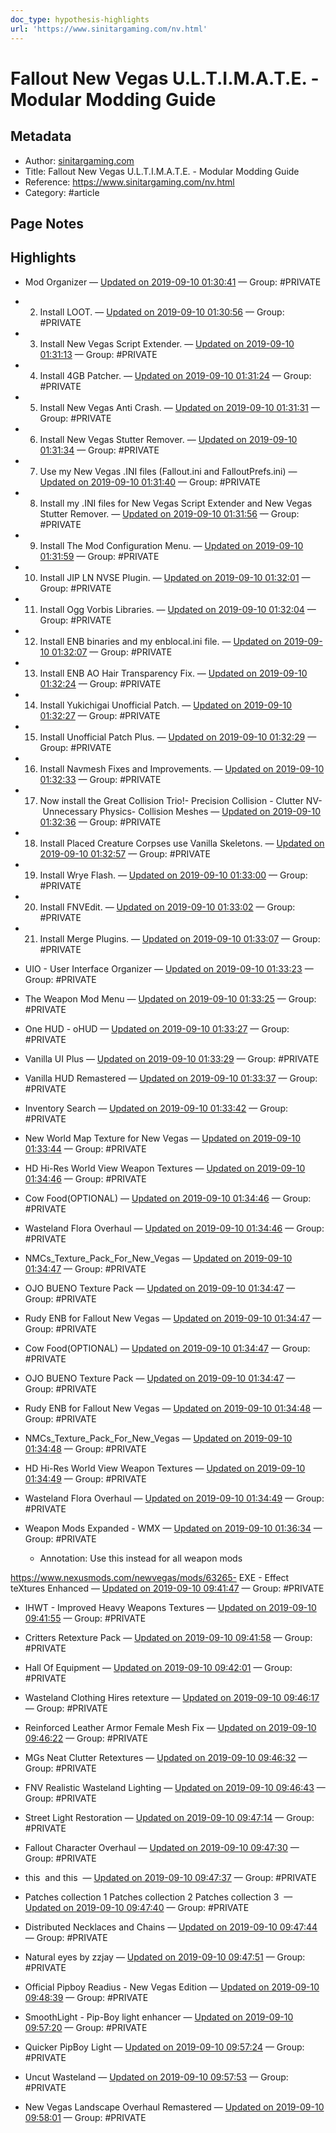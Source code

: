 ```yaml
---
doc_type: hypothesis-highlights
url: 'https://www.sinitargaming.com/nv.html'
---
```

# Fallout New Vegas U.L.T.I.M.A.T.E. - Modular Modding Guide

## Metadata
- Author: [sinitargaming.com]()
- Title: Fallout New Vegas U.L.T.I.M.A.T.E. - Modular Modding Guide
- Reference: https://www.sinitargaming.com/nv.html
- Category: #article

## Page Notes


## Highlights
- Mod Organizer﻿ — [Updated on 2019-09-10 01:30:41](https://hyp.is/gsk2PtOUEemNwZtLeD5QIQ/www.sinitargaming.com/nv.html)  — Group: #PRIVATE

- 2) Install LOOT. — [Updated on 2019-09-10 01:30:56](https://hyp.is/i6mtatOUEemc85tBhLraEw/www.sinitargaming.com/nv.html)  — Group: #PRIVATE

- 3) Install New Vegas Script Extender. — [Updated on 2019-09-10 01:31:13](https://hyp.is/leXVptOUEemzbitMdsVv1g/www.sinitargaming.com/nv.html)  — Group: #PRIVATE


- 4) Install 4GB Patcher. — [Updated on 2019-09-10 01:31:24](https://hyp.is/nFnttNOUEemtuP-4ZtAbsA/www.sinitargaming.com/nv.html)  — Group: #PRIVATE

- 5) Install New Vegas Anti Crash. — [Updated on 2019-09-10 01:31:31](https://hyp.is/oITnkNOUEemlNiMYcJzqkg/www.sinitargaming.com/nv.html)  — Group: #PRIVATE

- 6) Install New Vegas Stutter Remover. — [Updated on 2019-09-10 01:31:34](https://hyp.is/okw0ttOUEemTMgPoZab62Q/www.sinitargaming.com/nv.html)  — Group: #PRIVATE

- 7) Use my New Vegas .INI files (Fallout.ini and FalloutPrefs.ini) — [Updated on 2019-09-10 01:31:40](https://hyp.is/pfRJRtOUEemDb3OSIA_iFQ/www.sinitargaming.com/nv.html)  — Group: #PRIVATE

- 8) Install my .INI files for New Vegas Script Extender and New Vegas Stutter Remover. — [Updated on 2019-09-10 01:31:56](https://hyp.is/r4EmANOUEemjnn9m000x6Q/www.sinitargaming.com/nv.html)  — Group: #PRIVATE

- 9) Install The Mod Configuration Menu. — [Updated on 2019-09-10 01:31:59](https://hyp.is/sTMv_NOUEemKlrvWQdamvw/www.sinitargaming.com/nv.html)  — Group: #PRIVATE

- 10) Install JIP LN NVSE Plugin. — [Updated on 2019-09-10 01:32:01](https://hyp.is/smbrAtOUEemd1x-_TPTNPA/www.sinitargaming.com/nv.html)  — Group: #PRIVATE

- 11) Install Ogg Vorbis Libraries. — [Updated on 2019-09-10 01:32:04](https://hyp.is/tDA5_NOUEemHi2M1MXMeOQ/www.sinitargaming.com/nv.html)  — Group: #PRIVATE

- 12) Install ENB binaries and my enblocal.ini file. — [Updated on 2019-09-10 01:32:07](https://hyp.is/tfe3xNOUEemJQKvLjdqJ6g/www.sinitargaming.com/nv.html)  — Group: #PRIVATE

- 13) Install ENB AO Hair Transparency Fix. — [Updated on 2019-09-10 01:32:24](https://hyp.is/wCcNqNOUEem9Upfekcaf0Q/www.sinitargaming.com/nv.html)  — Group: #PRIVATE

- 14) Install Yukichigai Unofficial Patch. — [Updated on 2019-09-10 01:32:27](https://hyp.is/weXmZNOUEemNwrtnz-m-wg/www.sinitargaming.com/nv.html)  — Group: #PRIVATE

- 15) Install Unofficial Patch Plus. — [Updated on 2019-09-10 01:32:29](https://hyp.is/wxSqhNOUEemWNsurZXUf6g/www.sinitargaming.com/nv.html)  — Group: #PRIVATE

- 16) Install Navmesh Fixes and Improvements. — [Updated on 2019-09-10 01:32:33](https://hyp.is/xXbt-tOUEemuRUvB2rnbRQ/www.sinitargaming.com/nv.html)  — Group: #PRIVATE

- 17) Now install the Great Collision Trio!- Precision Collision - Clutter NV- Unnecessary Physics- Collision Meshes — [Updated on 2019-09-10 01:32:36](https://hyp.is/x0ESbtOUEemd2SeHrkYfEw/www.sinitargaming.com/nv.html)  — Group: #PRIVATE

- 18) Install Placed Creature Corpses use Vanilla Skeletons. — [Updated on 2019-09-10 01:32:57](https://hyp.is/08kWntOUEemuaqslrpjsWQ/www.sinitargaming.com/nv.html)  — Group: #PRIVATE

- 19) Install Wrye Flash. — [Updated on 2019-09-10 01:33:00](https://hyp.is/1Y8XlNOUEemTM__Zzmoh-g/www.sinitargaming.com/nv.html)  — Group: #PRIVATE

- 20) Install FNVEdit. — [Updated on 2019-09-10 01:33:02](https://hyp.is/1sLm4NOUEempiCsYu4wysg/www.sinitargaming.com/nv.html)  — Group: #PRIVATE

- 21) Install Merge Plugins. — [Updated on 2019-09-10 01:33:07](https://hyp.is/2cIhYtOUEemTodNYy7af3w/www.sinitargaming.com/nv.html)  — Group: #PRIVATE


- UIO - User Interface Organizer — [Updated on 2019-09-10 01:33:23](https://hyp.is/40itHtOUEemMmMPFVmPvqg/www.sinitargaming.com/nv.html)  — Group: #PRIVATE

- The Weapon Mod Menu — [Updated on 2019-09-10 01:33:25](https://hyp.is/5IFZptOUEem3_gOApO5Evg/www.sinitargaming.com/nv.html)  — Group: #PRIVATE

- One HUD - oHUD — [Updated on 2019-09-10 01:33:27](https://hyp.is/5b0EjNOUEemRn2_27J6_Ww/www.sinitargaming.com/nv.html)  — Group: #PRIVATE

- Vanilla UI Plus — [Updated on 2019-09-10 01:33:29](https://hyp.is/5uuIztOUEemb_xfk2NkQ9Q/www.sinitargaming.com/nv.html)  — Group: #PRIVATE

- Vanilla HUD Remastered — [Updated on 2019-09-10 01:33:37](https://hyp.is/65-crNOUEemeUuMs4bONiA/www.sinitargaming.com/nv.html)  — Group: #PRIVATE

- Inventory Search — [Updated on 2019-09-10 01:33:42](https://hyp.is/7po5CNOUEemchO9jRojVoA/www.sinitargaming.com/nv.html)  — Group: #PRIVATE

- New World Map Texture for New Vegas — [Updated on 2019-09-10 01:33:44](https://hyp.is/78wDztOUEemDcV-5ygA8Mg/www.sinitargaming.com/nv.html)  — Group: #PRIVATE

- HD Hi-Res World View Weapon Textures — [Updated on 2019-09-10 01:34:46](https://hyp.is/FS1OFtOVEemcAGuQ3PnuEw/www.sinitargaming.com/nv.html)  — Group: #PRIVATE

- Cow Food(OPTIONAL) — [Updated on 2019-09-10 01:34:46](https://hyp.is/FTKfTNOVEem29k_DyZxPZg/www.sinitargaming.com/nv.html)  — Group: #PRIVATE

- Wasteland Flora Overhaul — [Updated on 2019-09-10 01:34:46](https://hyp.is/FSlZ0tOVEem3JD_0D29ULw/www.sinitargaming.com/nv.html)  — Group: #PRIVATE

- NMCs_Texture_Pack_For_New_Vegas — [Updated on 2019-09-10 01:34:47](https://hyp.is/FTh5dtOVEemV66O7hAPiKA/www.sinitargaming.com/nv.html)  — Group: #PRIVATE

- OJO BUENO Texture Pack — [Updated on 2019-09-10 01:34:47](https://hyp.is/FUV--tOVEemKmAfO9lehbA/www.sinitargaming.com/nv.html)  — Group: #PRIVATE

- Rudy ENB for Fallout New Vegas — [Updated on 2019-09-10 01:34:47](https://hyp.is/FU4intOVEem9VEfpYMs7Ow/www.sinitargaming.com/nv.html)  — Group: #PRIVATE

- Cow Food(OPTIONAL) — [Updated on 2019-09-10 01:34:47](https://hyp.is/Fc1m0NOVEemDczNXfN8q2Q/www.sinitargaming.com/nv.html)  — Group: #PRIVATE

- OJO BUENO Texture Pack — [Updated on 2019-09-10 01:34:47](https://hyp.is/FcUhjNOVEemTNndE3Gjvow/www.sinitargaming.com/nv.html)  — Group: #PRIVATE

- Rudy ENB for Fallout New Vegas — [Updated on 2019-09-10 01:34:48](https://hyp.is/FdRthtOVEemKB8u3sj0vEA/www.sinitargaming.com/nv.html)  — Group: #PRIVATE

- NMCs_Texture_Pack_For_New_Vegas — [Updated on 2019-09-10 01:34:48](https://hyp.is/Fl2u1NOVEemcAQeBgcBGzQ/www.sinitargaming.com/nv.html)  — Group: #PRIVATE

- HD Hi-Res World View Weapon Textures — [Updated on 2019-09-10 01:34:49](https://hyp.is/FmioNNOVEemDdCvmXwzJ4Q/www.sinitargaming.com/nv.html)  — Group: #PRIVATE

- Wasteland Flora Overhaul — [Updated on 2019-09-10 01:34:49](https://hyp.is/FmLhVtOVEem3Jd-ntXTL4g/www.sinitargaming.com/nv.html)  — Group: #PRIVATE

- Weapon Mods Expanded - WMX — [Updated on 2019-09-10 01:36:34](https://hyp.is/VQrzYtOVEemdMeNh8mx68A/www.sinitargaming.com/nv.html)  — Group: #PRIVATE

   - Annotation: Use this instead for all weapon mods

https://www.nexusmods.com/newvegas/mods/63265- EXE - Effect teXtures Enhanced — [Updated on 2019-09-10 09:41:47](https://hyp.is/HfFRcNPZEemH6899bLKxPw/www.sinitargaming.com/nv.html)  — Group: #PRIVATE

- IHWT - Improved Heavy Weapons Textures — [Updated on 2019-09-10 09:41:55](https://hyp.is/IrMgJtPZEemHapdSX_u72w/www.sinitargaming.com/nv.html)  — Group: #PRIVATE

- Critters Retexture Pack — [Updated on 2019-09-10 09:41:58](https://hyp.is/JI4dVtPZEemmzDMiwIcBqA/www.sinitargaming.com/nv.html)  — Group: #PRIVATE

- Hall Of Equipment — [Updated on 2019-09-10 09:42:01](https://hyp.is/JkAtTNPZEemJr5dd1aImXQ/www.sinitargaming.com/nv.html)  — Group: #PRIVATE

- Wasteland Clothing Hires retexture — [Updated on 2019-09-10 09:46:17](https://hyp.is/vtPVVNPZEemWric7Xt9gtQ/www.sinitargaming.com/nv.html)  — Group: #PRIVATE

- Reinforced Leather Armor Female Mesh Fix — [Updated on 2019-09-10 09:46:22](https://hyp.is/wdOJSNPZEemqEcfSOvZtag/www.sinitargaming.com/nv.html)  — Group: #PRIVATE

- MGs Neat Clutter Retextures — [Updated on 2019-09-10 09:46:32](https://hyp.is/x8rgCNPZEemuzBcYRcuvuQ/www.sinitargaming.com/nv.html)  — Group: #PRIVATE

- FNV Realistic Wasteland Lighting﻿ — [Updated on 2019-09-10 09:46:43](https://hyp.is/zmNA6tPZEemQgm8E1w1vIQ/www.sinitargaming.com/nv.html)  — Group: #PRIVATE

- Street Light Restoration — [Updated on 2019-09-10 09:47:14](https://hyp.is/4NjE1NPZEemz1vuR4HEALA/www.sinitargaming.com/nv.html)  — Group: #PRIVATE

- Fallout Character Overhaul — [Updated on 2019-09-10 09:47:30](https://hyp.is/6lgM1tPZEem901dyPLhRag/www.sinitargaming.com/nv.html)  — Group: #PRIVATE

-  this  and this  — [Updated on 2019-09-10 09:47:37](https://hyp.is/7pvHktPZEem1xmsJZhOf8A/www.sinitargaming.com/nv.html)  — Group: #PRIVATE

- Patches collection 1 Patches collection 2 Patches collection 3  — [Updated on 2019-09-10 09:47:40](https://hyp.is/8FEoDNPZEemD_QMxKNME0g/www.sinitargaming.com/nv.html)  — Group: #PRIVATE

- Distributed Necklaces and Chains — [Updated on 2019-09-10 09:47:44](https://hyp.is/8sehENPZEem951ej5etvBQ/www.sinitargaming.com/nv.html)  — Group: #PRIVATE

- Natural eyes by zzjay — [Updated on 2019-09-10 09:47:51](https://hyp.is/9vhEutPZEem1x3_aZ7Zn5g/www.sinitargaming.com/nv.html)  — Group: #PRIVATE

- Official Pipboy Readius - New Vegas Edition — [Updated on 2019-09-10 09:48:39](https://hyp.is/E3pXhtPaEemK7keGRvFo0w/www.sinitargaming.com/nv.html)  — Group: #PRIVATE

- SmoothLight - Pip-Boy light enhancer﻿ — [Updated on 2019-09-10 09:57:20](https://hyp.is/SiQiytPbEemhkquRjM8qmw/www.sinitargaming.com/nv.html)  — Group: #PRIVATE

- Quicker PipBoy Light﻿ — [Updated on 2019-09-10 09:57:24](https://hyp.is/TGquHtPbEemXQgPUFCzzCQ/www.sinitargaming.com/nv.html)  — Group: #PRIVATE

- Uncut Wasteland — [Updated on 2019-09-10 09:57:53](https://hyp.is/Xb_2ptPbEemm0j-c6JkO_A/www.sinitargaming.com/nv.html)  — Group: #PRIVATE

- New Vegas Landscape Overhaul Remastered — [Updated on 2019-09-10 09:58:01](https://hyp.is/YnOfXtPbEemVIUMUpa54bw/www.sinitargaming.com/nv.html)  — Group: #PRIVATE

